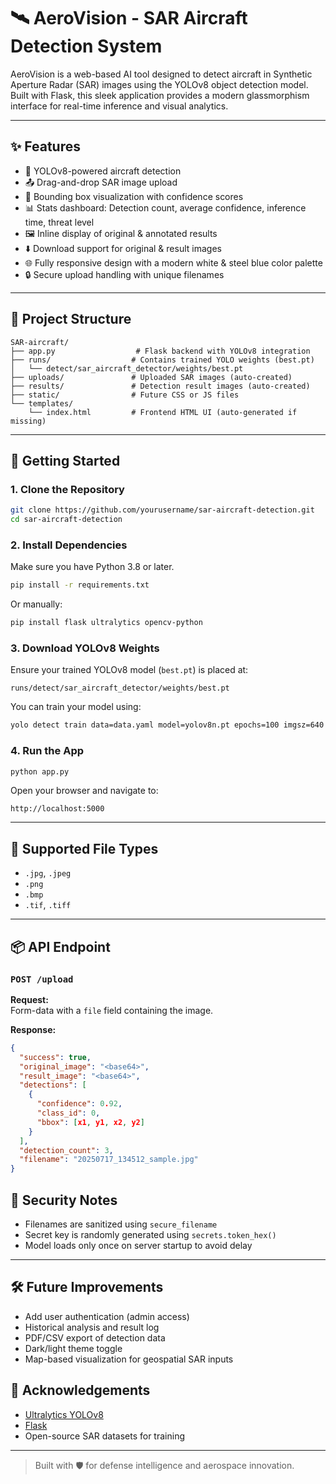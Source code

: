 # 🛰️ AeroVision - SAR Aircraft Detection System

AeroVision is a web-based AI tool designed to detect aircraft in Synthetic Aperture Radar (SAR) images using the YOLOv8 object detection model. Built with Flask, this sleek application provides a modern glassmorphism interface for real-time inference and visual analytics.

---

## ✨ Features

- 🧠 YOLOv8-powered aircraft detection
- 📤 Drag-and-drop SAR image upload
- 🎯 Bounding box visualization with confidence scores
- 📊 Stats dashboard: Detection count, average confidence, inference time, threat level
- 🖼️ Inline display of original & annotated results
- ⬇️ Download support for original & result images
- 🌐 Fully responsive design with a modern white & steel blue color palette
- 🔒 Secure upload handling with unique filenames

---

## 📁 Project Structure

```
SAR-aircraft/
├── app.py                  # Flask backend with YOLOv8 integration
├── runs/                  # Contains trained YOLO weights (best.pt)
│   └── detect/sar_aircraft_detector/weights/best.pt
├── uploads/               # Uploaded SAR images (auto-created)
├── results/               # Detection result images (auto-created)
├── static/                # Future CSS or JS files
└── templates/
    └── index.html         # Frontend HTML UI (auto-generated if missing)
```

---

## 🚀 Getting Started

### 1. Clone the Repository

```bash
git clone https://github.com/yourusername/sar-aircraft-detection.git
cd sar-aircraft-detection
```

### 2. Install Dependencies

Make sure you have Python 3.8 or later.

```bash
pip install -r requirements.txt
```

Or manually:

```bash
pip install flask ultralytics opencv-python
```

### 3. Download YOLOv8 Weights

Ensure your trained YOLOv8 model (`best.pt`) is placed at:

```
runs/detect/sar_aircraft_detector/weights/best.pt
```

You can train your model using:
```bash
yolo detect train data=data.yaml model=yolov8n.pt epochs=100 imgsz=640
```

### 4. Run the App

```bash
python app.py
```

Open your browser and navigate to:

```
http://localhost:5000
```

---

## 🧪 Supported File Types

- `.jpg`, `.jpeg`
- `.png`
- `.bmp`
- `.tif`, `.tiff`

---

## 📦 API Endpoint

### `POST /upload`

**Request:**  
Form-data with a `file` field containing the image.

**Response:**  
```json
{
  "success": true,
  "original_image": "<base64>",
  "result_image": "<base64>",
  "detections": [
    {
      "confidence": 0.92,
      "class_id": 0,
      "bbox": [x1, y1, x2, y2]
    }
  ],
  "detection_count": 3,
  "filename": "20250717_134512_sample.jpg"
}
```


## 🔐 Security Notes

- Filenames are sanitized using `secure_filename`
- Secret key is randomly generated using `secrets.token_hex()`
- Model loads only once on server startup to avoid delay

---

## 🛠️ Future Improvements

- Add user authentication (admin access)
- Historical analysis and result log
- PDF/CSV export of detection data
- Dark/light theme toggle
- Map-based visualization for geospatial SAR inputs


## 🙌 Acknowledgements

- [Ultralytics YOLOv8](https://github.com/ultralytics/ultralytics)
- [Flask](https://flask.palletsprojects.com/)
- Open-source SAR datasets for training

---

> Built with 🛡️ for defense intelligence and aerospace innovation.
